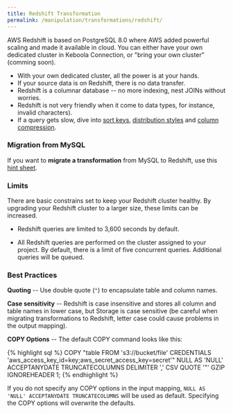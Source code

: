 ```yaml
---
title: Redshift Transformation
permalink: /manipulation/transformations/redshift/
---
```


AWS Redshift is based on PostgreSQL 8.0 where AWS added powerful scaling and made it available in cloud. You can either have your own dedicated cluster in Keboola Connection, or "bring your own cluster" (comming soon). 
 
 - With your own dedicated cluster, all the power is at your hands.
 - If your source data is on Redshift, there is no data transfer. 
 - Redshift is a columnar database -- no more indexing, nest JOINs without worries.
 - Redshift is not very friendly when it come to data types, for instance, invalid characters).
 - If a query gets slow, dive into [sort keys](http://docs.aws.amazon.com/redshift/latest/dg/c_best-practices-sort-key.html), [distribution styles](http://docs.aws.amazon.com/redshift/latest/dg/c_best-practices-best-dist-key.html) and [column compression](http://docs.aws.amazon.com/redshift/latest/dg/c_best-practices-use-auto-compression.html). 

### Migration from MySQL 
If you want to **migrate a transformation** from MySQL to Redshift, use this [hint sheet](http://wiki.keboola.com/home/keboola-connection/user-space/transformations/redshift/redshift-hints).   

### Limits
There are basic constrains set to keep your Redshift cluster healthy. By upgrading your Redshift cluster to a larger size, these limits can be increased.

- Redshift queries are limited to 3,600 seconds by default.

- All Redshift queries are performed on the cluster assigned to your project. By default, there is a limit of five concurrent queries. Additional queries will be queued.

### Best Practices

**Quoting** -- Use double quote (`"`) to encapsulate table and column names.
 
**Case sensitivity** -- Redshift is case insensitive and stores all column and table names in lower case, but Storage is case sensitive (be careful when migrating transformations to Redshift, letter case could cause problems in the output mapping).

**COPY Options** -- The default COPY command looks like this:

{% highlight sql %}
COPY "table FROM 's3://bucket/file'
CREDENTIALS 'aws_access_key_id=key;aws_secret_access_key=secret'"
NULL AS 'NULL' ACCEPTANYDATE TRUNCATECOLUMNS
DELIMITER ',' CSV QUOTE '"'
GZIP IGNOREHEADER 1;
{% endhighlight %}

If you do not specify any COPY options in the input mapping, `NULL AS 'NULL' ACCEPTANYDATE TRUNCATECOLUMNS` will be used as default. Specifying the COPY options will overwrite the defaults.
